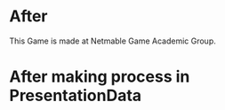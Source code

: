 # After
This Game is made at Netmable Game Academic Group.

# After making process in PresentationData
